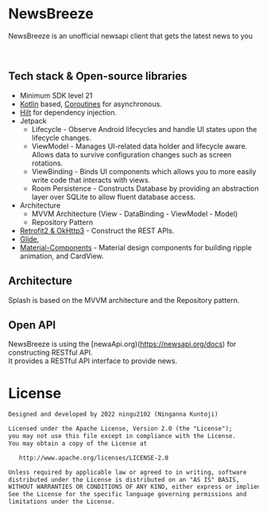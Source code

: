 
<h1>NewsBreeze</h1>

<p>  
NewsBreeze is an unofficial newsapi client that gets the latest news to you
</p>
</br>


## Tech stack & Open-source libraries
- Minimum SDK level 21
- [Kotlin](https://kotlinlang.org/) based, [Coroutines](https://github.com/Kotlin/kotlinx.coroutines) for asynchronous.
- [Hilt](https://dagger.dev/hilt/) for dependency injection.
- Jetpack
  - Lifecycle - Observe Android lifecycles and handle UI states upon the lifecycle changes.
  - ViewModel - Manages UI-related data holder and lifecycle aware. Allows data to survive configuration changes such as screen rotations.
  - ViewBinding - Binds UI components which allows you to more easily write code that interacts with views.
  - Room Persistence - Constructs Database by providing an abstraction layer over SQLite to allow fluent database access.
- Architecture
  - MVVM Architecture (View - DataBinding - ViewModel - Model)
  - Repository Pattern
- [Retrofit2 & OkHttp3](https://github.com/square/retrofit) - Construct the REST APIs.
- [Glide](https://github.com/bumptech/glide),
- [Material-Components](https://github.com/material-components/material-components-android) - Material design components for building ripple animation, and CardView.

## Architecture
Splash is based on the MVVM architecture and the Repository pattern.

## Open API

NewsBreeze is using the [newaApi.org)(https://newsapi.org/docs) for constructing RESTful API.<br>
It provides a RESTful API interface to provide news.

# License
```xml
Designed and developed by 2022 ningu2102 (Ninganna Kuntoji)

Licensed under the Apache License, Version 2.0 (the "License");
you may not use this file except in compliance with the License.
You may obtain a copy of the License at

   http://www.apache.org/licenses/LICENSE-2.0

Unless required by applicable law or agreed to in writing, software
distributed under the License is distributed on an "AS IS" BASIS,
WITHOUT WARRANTIES OR CONDITIONS OF ANY KIND, either express or implied.
See the License for the specific language governing permissions and
limitations under the License.
```
